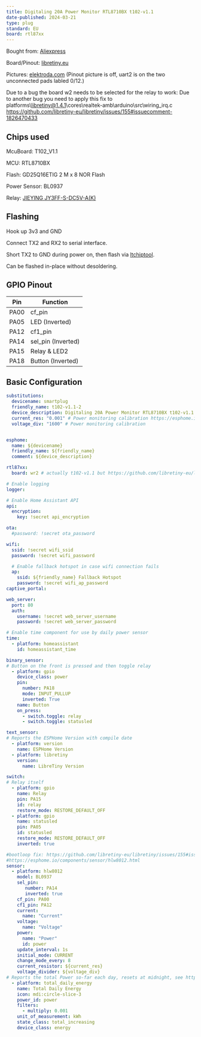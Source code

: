 ```yaml
---
title: Digitaling 20A Power Monitor RTL8710BX t102-v1.1
date-published: 2024-03-21
type: plug
standard: EU
board: rtl87xx
---
```


Bought from: [Aliexpress](https://de.aliexpress.com/item/1005005374840269.html)

Board/Pinout: [libretiny.eu](https://docs.libretiny.eu/boards/t102-v1.1/#pinout)

Pictures: [elektroda.com](https://www.elektroda.com/rtvforum/topic4032920.html) (Pinout picture is off, uart2 is on the two unconnected pads labled 0/12.)

Due to a bug the board w2 needs to be selected for the relay to work:
Due to another bug you need to apply this fix to platforms\libretiny@1.4.1\cores\realtek-amb\arduino\src\wiring_irq.c https://github.com/libretiny-eu/libretiny/issues/155#issuecomment-1826470433

## Chips used

McuBoard: T102_V1.1

MCU: RTL8710BX

Flash: GD25Q16ETIG  2 M x 8 NOR Flash

Power Sensor: BL0937

Relay: [JIEYING  JY3FF-S-DC5V-A(K)](https://www.lcsc.com/datasheet/lcsc_datasheet_2309121625_JIEYING-RELAY-JY3FF-S-DC5V-A-K_C17702442.pdf)

## Flashing

Hook up 3v3 and GND

Connect TX2 and RX2 to serial interface.

Short TX2 to GND during power on, then flash via [ltchiptool](https://docs.libretiny.eu/docs/flashing/tools/ltchiptool/).

Can be flashed in-place without desoldering.

## GPIO Pinout

| Pin    | Function                    |
| ------ | --------------------------- |
| PA00   | cf_pin                      |
| PA05   | LED (Inverted)              |
| PA12   | cf1_pin                     |
| PA14   | sel_pin (Inverted)          |
| PA15   | Relay & LED2                |
| PA18   | Button  (Inverted)          |

## Basic Configuration

```yaml
substitutions:
  devicename: smartplug
  friendly_name: t102-v1.1-2
  device_description: Digitaling 20A Power Monitor RTL8710BX t102-v1.1
  current_res: "0.001" # Power monitoring calibration https://esphome.io/components/sensor/hlw8012.html
  voltage_div: "1600" # Power monitoring calibration


esphome:
  name: ${devicename}
  friendly_name: ${friendly_name}
  comment: ${device_description}

rtl87xx:
  board: wr2 # actually t102-v1.1 but https://github.com/libretiny-eu/libretiny/issues/247

# Enable logging
logger:

# Enable Home Assistant API
api:
  encryption:
    key: !secret api_encryption

ota:
  #password: !secret ota_password

wifi:
  ssid: !secret wifi_ssid
  password: !secret wifi_password

  # Enable fallback hotspot in case wifi connection fails
  ap:
    ssid: ${friendly_name} Fallback Hotspot
    password: !secret wifi_ap_password
captive_portal:

web_server:
  port: 80
  auth:
    username: !secret web_server_username
    password: !secret web_server_password

# Enable time component for use by daily power sensor
time:
  - platform: homeassistant
    id: homeassistant_time

binary_sensor:
# Button on the front is pressed and then toggle relay
  - platform: gpio
    device_class: power
    pin:
      number: PA18
      mode: INPUT_PULLUP
      inverted: True
    name: Button
    on_press:
      - switch.toggle: relay
      - switch.toggle: statusled

text_sensor:
# Reports the ESPHome Version with compile date
  - platform: version
    name: ESPHome Version
  - platform: libretiny
    version:
      name: LibreTiny Version

switch:
# Relay itself
  - platform: gpio
    name: Relay
    pin: PA15
    id: relay
    restore_mode: RESTORE_DEFAULT_OFF
  - platform: gpio
    name: statusled
    pin: PA05
    id: statusled
    restore_mode: RESTORE_DEFAULT_OFF
    inverted: true

#bootloop fix: https://github.com/libretiny-eu/libretiny/issues/155#issuecomment-1826470433
#https://esphome.io/components/sensor/hlw8012.html
sensor:
  - platform: hlw8012
    model: BL0937
    sel_pin:
       number: PA14
       inverted: true
    cf_pin: PA00
    cf1_pin: PA12
    current:
      name: "Current"
    voltage:
      name: "Voltage"
    power:
      name: "Power"
      id: power
    update_interval: 1s
    initial_mode: CURRENT
    change_mode_every: 8
    current_resistor: ${current_res}
    voltage_divider: ${voltage_div}
# Reports the total Power so-far each day, resets at midnight, see https://esphome.io/components/sensor/total_daily_energy.html
  - platform: total_daily_energy
    name: Total Daily Energy
    icon: mdi:circle-slice-3
    power_id: power
    filters:
      - multiply: 0.001
    unit_of_measurement: kWh
    state_class: total_increasing
    device_class: energy
```
